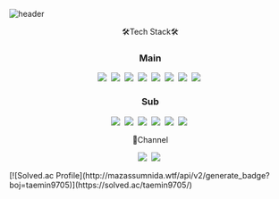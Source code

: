 ![header](https://capsule-render.vercel.app/api?type=slice&color=auto&height=300&section=header&text=taemin%20Han&fontSize=90&animation=twinkling&fontColor=black)
<p align="center">🛠️Tech Stack🛠️</p>

<h3 align="center">Main</h3>

<p align="center">
<img src="https://img.shields.io/badge/Java-007396?style=flat-square&logo=Java&logoColor=white"/>&nbsp
<img src="https://img.shields.io/badge/SpringBoot-6DB33F?style=flat-square&logo=SpringBoot&logoColor=white"/>&nbsp
<img src="https://img.shields.io/badge/Spring-6DB33F?style=flat-square&logo=Spring&logoColor=white"/>&nbsp
<img src="https://img.shields.io/badge/Python-3766AB?style=flat-square&logo=Python&logoColor=white"/>&nbsp
<img src="https://img.shields.io/badge/Flask-000000?style=flat-square&logo=Flask&logoColor=white"/>&nbsp
<img src="https://img.shields.io/badge/MongoDB-47A248?style=flat-square&logo=MongoDB&logoColor=white"/>&nbsp
<img src="https://img.shields.io/badge/MariaDB-003545?style=flat-square&logo=MariaDB&logoColor=white"/>&nbsp
<img src="https://img.shields.io/badge/aws-232F3E?style=flat-square&logo=AmazonAWS&logoColor=white"/>&nbsp
</p>
<h3 align="center">Sub</h3>
<p align="center">
<img src="https://img.shields.io/badge/Redis-DC382D?style=flat-square&logo=Redis&logoColor=white"/>&nbsp
<img src="https://img.shields.io/badge/Node.js-339933?style=flat-square&logo=Node.js&logoColor=white"/>&nbsp
<img src="https://img.shields.io/badge/Tensorflow-FF6F00?style=flat-square&logo=Tensorflow&logoColor=white"/>&nbsp
<img src="https://img.shields.io/badge/Flutter-02569B?style=flat-square&logo=Flutter&logoColor=white"/>&nbsp
<img src="https://img.shields.io/badge/Kotlin-7F52FF?style=flat-square&logo=Kotlin&logoColor=white"/>&nbsp
<img src="https://img.shields.io/badge/Apache Spark-E25A1C?style=flat-square&logo=ApacheSpark&logoColor=white"/>&nbsp
</p>

<p align="center">🚀Channel</p>
<p align="center">
  <a href="https://velog.io/@taemin9705"><img src="https://img.shields.io/badge/Tech%20Blog-11B48A?style=flat-square&logo=Vimeo&logoColor=white&link=https://velog.io/@taemin9705"/></a>&nbsp
   <a href="https://www.instagram.com/kyle_05.15/?hl=ko"><img src="https://img.shields.io/badge/Instagram-E4405F?style=flat-square&logo=Instagram&logoColor=white&link=https://www.instagram.com/kyle_05.15/?hl=ko"/></a>&nbsp
</p>
[![Solved.ac Profile](http://mazassumnida.wtf/api/v2/generate_badge?boj=taemin9705)](https://solved.ac/taemin9705/)
